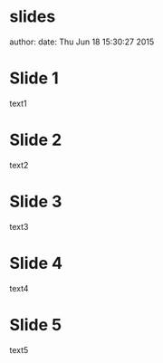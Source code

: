 slides
========================================================
author: 
date: Thu Jun 18 15:30:27 2015

Slide 1
========================================================

text1

Slide 2
========================================================

text2

Slide 3
========================================================

text3

Slide 4
========================================================

text4

Slide 5
========================================================

text5
